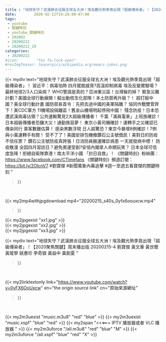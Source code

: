 ```yaml
---
title : "地球失守？武漢肺炎征服全球五大洲！埃及觀光熱季竟出現「超級傳染者」！【2020聚焦關鍵】周末播出版 20200215-4 劉寶傑 黃文華 黃世聰 黃瑽寧 姚惠珍 李奇嶽 黃益中 黃創夏 "
date:        2020-02-22T19:26:08-07:00
tags:
 - youtube
 - 關鍵時刻
 - youtube_關鍵時刻
 - 202002
 - 20200222
 - 20200222_19
categories:
 - 20200222
#icon:        "fas fa-lock-open"
#resImgTeaser: teaserpics/wikipedia.org/emacs-jokes.png
---
```


{{< mydiv text="地球失守？武漢肺炎征服全球五大洲！埃及觀光熱季竟出現「超級傳染者」！ 習近平：病毒怕熱 四月擺脫威脅?高溫抑制病毒 埃及反變實驗場？ 最終地球2/3人口染病？ WHO警語是真的？亞洲重災區！台灣躲的掉？  緊急災難計劃？美國全球行動展開！擬出動核生化部隊！本土防禦再升級？！ 超打臉中國？美全球行動計畫 國防部長首令：先把去過中國的美軍隔離？ 協同作戰雙管齊下！美CDC軍方 11機場設隔離區！舊金山機場明起停飛中國！  殘念防疫！日本恐遭武漢病毒佔領？公共運輸驚見2大超級傳播者！ 千葉「滿員電車」上班族確診！日本超級傳播者恐釀大災！通勤族惡夢！ 東京小黃司機確診！運轉手之災確認已傳染同行 乘客數難估算！ 感染黑數浮現 日人超驚恐？東京今暴增8例確診！7例與小黃運轉手有關！ 受不了了！美國安排包機撤鑽石公主號僑民！美對日的防疫不信任票？ 鑽石公主號防疫真誇張！日消防員搬運確診病患 一天就發病中標！ 防疫散漫 全因四月習訪日？避免奧運受創?安倍內閣拿人命開玩笑？  日本全球可信度急降！拒絕自衛隊靠港！南太平洋小國 「封日自救」！  《關鍵時刻》粉絲團：https://www.facebook.com/CTimefans 《關鍵時刻》頻道訂閱：https://bit.ly/2OlcnV7  #劉寶傑 #新聞萬象內幕追擊 #週一至週五看寶傑的關鍵時刻 "
>}}
<br>


{{< my2mp4withjpgdownload mp4="20200215_s40s_0yfx6oouxcw.mp4"
>}}

{{< my2jpgexist "xx1.jpg" >}}<br>
{{< my2jpgexist "xx2.jpg" >}}<br>
{{< my2jpgexist "xx3.jpg" >}}<br>



{{< mydiv text="地球失守？武漢肺炎征服全球五大洲！埃及觀光熱季竟出現「超級傳染者」！【2020聚焦關鍵】周末播出版 20200215-4 劉寶傑 黃文華 黃世聰 黃瑽寧 姚惠珍 李奇嶽 黃益中 黃創夏 "
>}}
<br>

{{< my2linktextonly link="https://www.youtube.com/watch?v=0yFX6OoUxcw"
en="the origin source link" cn="原始來源網址"
>}}


<br>

{{< my2m3uexist "music.m3u8" "red"  "blue" >}} {{< my2m3uexist "music.xspf" "blue" "red"  >}} {{< my2span "<<<=== IPTV 播放器或者 VLC 播放器 " >}} {{< my2m3uforce "/all.m3u8" "red"  "blue" "M" >}} {{< my2m3uforce "/all.xspf" "blue" "red"  "X" >}} 
